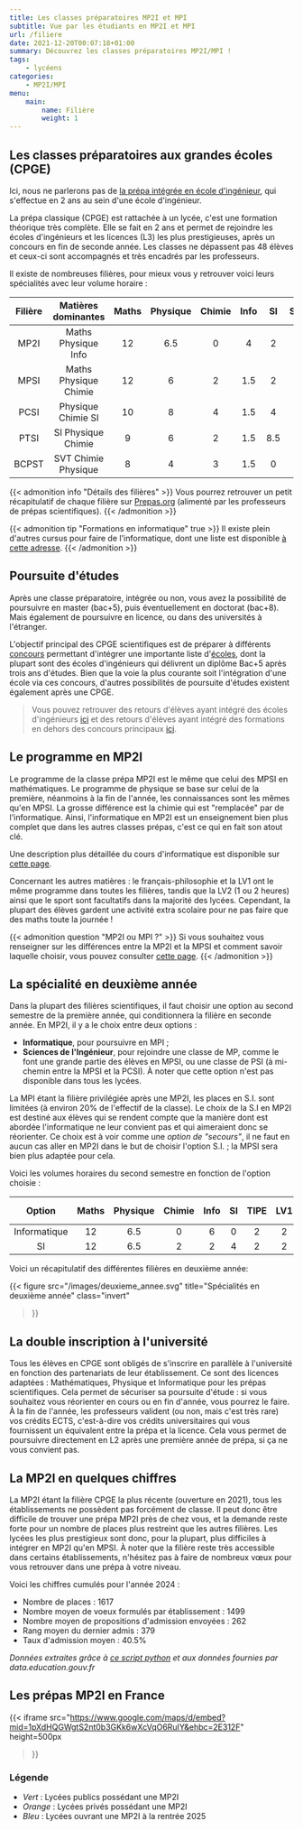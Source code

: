 ```yaml
---
title: Les classes préparatoires MP2I et MPI
subtitle: Vue par les étudiants en MP2I et MPI
url: /filiere
date: 2021-12-20T00:07:18+01:00
summary: Découvrez les classes préparatoires MP2I/MPI !
tags:
    - lycéens
categories:
    - MP2I/MPI
menu:
    main:
        name: Filière
        weight: 1
---
```


## Les classes préparatoires aux grandes écoles (CPGE)

Ici, nous ne parlerons pas de [la prépa intégrée en école d'ingénieur](https://www.onisep.fr/formation/les-principaux-domaines-de-formation/les-ecoles-d-ingenieurs/les-prepas-integrees-en-ecole-d-ingenieurs), qui s'effectue en 2 ans au sein d'une école d'ingénieur.

La prépa classique (CPGE) est rattachée à un lycée, c'est une formation théorique très complète. Elle se fait en 2 ans et permet de rejoindre les écoles d'ingénieurs et les licences (L3) les plus prestigieuses, après un concours en fin de seconde année.
Les classes ne dépassent pas 48 élèves et ceux-ci sont accompagnés et très encadrés par les professeurs.

Il existe de nombreuses filières, pour mieux vous y retrouver voici leurs spécialités avec leur volume horaire :

| Filière |  Matières dominantes  | Maths | Physique | Chimie | Info | SI | SVT | LV1 | Philo-Lettres |
| :-----: | :-------------------: | :---: | :------: | :----: | :--: | :-: | :-: | :-: | :-----------: |
|  MP2I   |  Maths Physique Info  |  12   |   6.5    |   0    |  4   |  2  |  0  |  2  |       2       |
|  MPSI   | Maths Physique Chimie |  12   |    6     |   2    | 1.5  |  2  |  0  |  2  |       2       |
|  PCSI   |  Physique Chimie SI   |  10   |    8     |   4    | 1.5  |  4  |  0  |  2  |       2       |
|  PTSI   |  SI Physique Chimie   |   9   |    6     |   2    | 1.5  | 8.5 |  0  |  2  |       2       |
|  BCPST  |  SVT Chimie Physique  |   8   |    4     |   3    | 1.5  |  0  |  8  |  2  |       2       |

{{< admonition info "Détails des filières" >}}
Vous pourrez retrouver un petit récapitulatif de chaque filière sur [Prepas.org](https://prepas.org/index.php?rubrique=41) (alimenté par les professeurs de prépas scientifiques).
{{< /admonition >}}

{{< admonition tip "Formations en informatique" true >}}
Il existe plein d'autres cursus pour faire de l'informatique, dont une liste est disponible [à cette adresse](https://cien.gouv.mc/content/download/90346/file/Les%20diff%C3%A9rentes%20fili%C3%A8res%20de%20l%27informatique%202022.pdf?inLanguage=fre-FR&version=3).
{{< /admonition >}}

## Poursuite d'études

Après une classe préparatoire, intégrée ou non, vous avez la possibilité de poursuivre en master (bac+5), puis éventuellement en doctorat (bac+8). Mais également de poursuivre en licence, ou dans des universités à l'étranger.

L'objectif principal des CPGE scientifiques est de préparer à différents [concours](/concours) permettant d'intégrer une importante liste d'[écoles](https://prepas.org/index.php?entree=bacorge), dont la plupart sont des écoles d'ingénieurs qui délivrent un diplôme Bac+5 après trois ans d'études. Bien que la voie la plus courante soit l'intégration d'une école via ces concours, d'autres possibilités de poursuite d'études existent également après une CPGE.

> Vous pouvez retrouver des retours d'élèves ayant intégré des écoles d'ingénieurs [ici](/scei/) et des retours d'élèves ayant intégré des formations en dehors des concours principaux [ici](/posts/fac/).

## Le programme en MP2I

Le programme de la classe prépa MP2I est le même que celui des MPSI en mathématiques. Le programme de physique se base sur celui de la première, néanmoins à la fin de l'année, les connaissances sont les mêmes qu'en MPSI. La grosse différence est la chimie qui est "remplacée" par de l'informatique. Ainsi, l'informatique en MP2I est un enseignement bien plus complet que dans les autres classes prépas, c'est ce qui en fait son atout clé.

Une description plus détaillée du cours d'informatique est disponible sur [cette page](/informatique).

Concernant les autres matières : le français-philosophie et la LV1 ont le même programme dans toutes les filières, tandis que la LV2 (1 ou 2 heures) ainsi que le sport sont facultatifs dans la majorité des lycées.
Cependant, la plupart des élèves gardent une activité extra scolaire pour ne pas faire que des maths toute la journée !

{{< admonition question "MP2I ou MPI ?" >}}
Si vous souhaitez vous renseigner sur les différences entre la MP2I et la MPSI et comment savoir laquelle choisir, vous pouvez consulter [cette page](/posts/mp2i_ou_mpsi/).
{{< /admonition >}}

## La spécialité en deuxième année

Dans la plupart des filières scientifiques, il faut choisir une option au second semestre de la première année, qui conditionnera la filière en seconde année. En MP2I, il y a le choix entre deux options :

- **Informatique**, pour poursuivre en MPI ;
- **Sciences de l'Ingénieur**, pour rejoindre une classe de MP, comme le font une grande partie des élèves en MPSI, ou une classe de PSI (à mi-chemin entre la MPSI et la PCSI). À noter que cette option n'est pas disponible dans tous les lycées.

La MPI étant la filière privilégiée après une MP2I, les places en S.I. sont limitées (à environ 20% de l'effectif de la classe).
Le choix de la S.I en MP2I est destiné aux élèves qui se rendent compte que la manière dont est abordée l'informatique ne leur convient pas et qui aimeraient donc se réorienter. Ce choix est à voir comme une _option de "secours"_, il ne faut en aucun cas aller en MP2I dans le but de choisir l'option S.I. ; la MPSI sera bien plus adaptée pour cela.

Voici les volumes horaires du second semestre en fonction de l'option choisie :

|    Option    | Maths | Physique | Chimie | Info | SI  | TIPE | LV1 | Philo-Lettres |
| :----------: | :---: | :------: | :----: | :--: | :-: | :--: | :-: | :-----------: |
| Informatique |  12   |   6.5    |   0    |  6   |  0  |  2   |  2  |       2       |
|      SI      |  12   |   6.5    |   2    |  2   |  4  |  2   |  2  |       2       |

Voici un récapitulatif des différentes filières en deuxième année:

{{< figure
    src="/images/deuxieme_annee.svg"
    title="Spécialités en deuxième année"
    class="invert"
>}}

## La double inscription à l'université

Tous les élèves en CPGE sont obligés de s'inscrire en parallèle à l'université en fonction des partenariats de leur établissement. Ce sont des licences adaptées : Mathématiques, Physique et Informatique pour les prépas scientifiques. Cela permet de sécuriser sa poursuite d'étude : si vous souhaitez vous réorienter en cours ou en fin d'année, vous pourrez le faire. À la fin de l'année, les professeurs valident (ou non, mais c'est très rare) vos crédits ECTS, c'est-à-dire vos crédits universitaires qui vous fournissent un équivalent entre la prépa et la licence. Cela vous permet de poursuivre directement en L2 après une première année de prépa, si ça ne vous convient pas.

## La MP2I en quelques chiffres

La MP2I étant la filière CPGE la plus récente (ouverture en 2021), tous les établissements ne possèdent pas forcément de classe. Il peut donc être difficile de trouver une prépa MP2I près de chez vous, et la demande reste forte pour un nombre de places plus restreint que les autres filières.
Les lycées les plus prestigieux sont donc, pour la plupart, plus difficiles à intégrer en MP2I qu'en MPSI.
À noter que la filière reste très accessible dans certains établissements, n'hésitez pas à faire de nombreux vœux pour vous retrouver dans une prépa à votre niveau.

Voici les chiffres cumulés pour l'année 2024 :

- Nombre de places : 1617
- Nombre moyen de voeux formulés par établissement : 1499
- Nombre moyen de propositions d'admission envoyées : 262
- Rang moyen du dernier admis : 379
- Taux d'admission moyen : 40.5%

_Données extraites grâce à [ce script python](/technical/parcoursup_extraction.py) et aux données fournies par data.education.gouv.fr_

## Les prépas MP2I en France

{{< iframe
    src="https://www.google.com/maps/d/embed?mid=1pXdHQGWgtS2nt0b3GKk6wXcVqO6RuIY&ehbc=2E312F"
    height=500px
>}}

### Légende

- _Vert_ : Lycées publics possédant une MP2I
- _Orange_ : Lycées privés possédant une MP2I
- _Bleu_ : Lycées ouvrant une MP2I à la rentrée 2025

